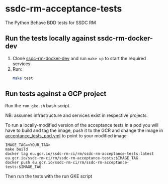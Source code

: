 # ssdc-rm-acceptance-tests

The Python Behave BDD tests for SSDC RM

## Run the tests locally against ssdc-rm-docker-dev

1. Clone [ssdc-rm-docker-dev](https://github.com/ONSdigital/ssdc-rm-docker-dev) and run `make up` to start the required
   services
1. Run:
    ```bash
    make test
    ```

## Run tests against a GCP project

Run the `run_gke.sh` bash script.

NB: assumes infrastructure and services exist in respective projects.

To run a locally-modified version of the acceptance tests in a pod you will have to build and tag the image, push it to the GCR and change the image in [acceptance_tests_pod.yml](./acceptance_tests_pod.yml) to point to your modified image
```shell script
IMAGE_TAG=<YOUR_TAG>
make build
docker tag eu.gcr.io/ssdc-rm-ci/rm/ssdc-rm-acceptance-tests:latest eu.gcr.io/ssdc-rm-ci/rm/ssdc-rm-acceptance-tests:$IMAGE_TAG
docker push eu.gcr.io/ssdc-rm-ci/rm/ssdc-rm-acceptance-tests:$IMAGE_TAG
```

Then run the tests with the run GKE script
